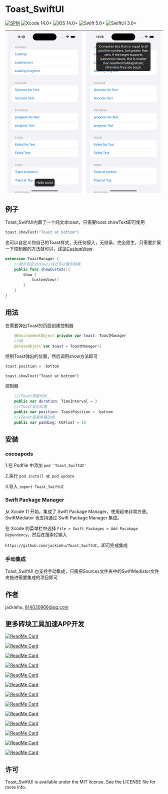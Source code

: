 # Toast_SwiftUI

[![SPM](https://img.shields.io/badge/SPM-supported-DE5C43.svg?style=flat)](https://swift.org/package-manager/)
![Xcode 14.0+](https://img.shields.io/badge/Xcode-14.0%2B-blue.svg)
![iOS 14.0+](https://img.shields.io/badge/iOS-14.0%2B-blue.svg)
![Swift 5.0+](https://img.shields.io/badge/Swift-5.0%2B-orange.svg)
![SwiftUI 3.0+](https://img.shields.io/badge/SwiftUI-3.0%2B-orange.svg)

| ![](Image/toast.png) | ![](Image/toast2.png) |
| -------------------- | --------------------- |



## 例子

Toast_SwiftUI内置了一个纯文本toast，只需要toast.showText即可使用

```swift
toast.showText("Toast at bottom")

```

也可以自定义你自己的Toast样式，无任何侵入，无继承，完全原生，只需要扩展一下控制器的方法就可以，[详见CustomView](https://github.com/jackiehu/Toast_SwiftUI/blob/main/Example/Toast_SwiftUI/CustomView.swift)

```swift
extension ToastManager {
    //展示自定义View//自己可以重写替换
    public func showCustom(){
        show {
            CustomView()
        }
    }
}
```



## 用法

在需要弹出Toast的页面创建控制器

```swift
    @EnvironmentObject private var toast: ToastManager
    //OR
    @StateObject var toast = ToastManager()
```

控制Toast弹出的位置，然后调用show方法即可

```swift
toast.position = .bottom
```

```
toast.showText("Toast at bottom")
```

控制器

```swift
    ///Toast停留时长
    public var duration: TimeInterval = 3
    ///Toast显示位置
    public var position: ToastPosition = .bottom
    ///Toast距离屏幕边缘
    public var padding: CGFloat = 10
```




## 安装

### cocoapods

1.在 Podfile 中添加 `pod 'Toast_SwiftUI'`

2.执行 `pod install 或 pod update`

3.导入 `import Toast_SwiftUI`

### Swift Package Manager

从 Xcode 11 开始，集成了 Swift Package Manager，使用起来非常方便。SwiftMediator 也支持通过 Swift Package Manager 集成。

在 Xcode 的菜单栏中选择 `File > Swift Packages > Add Pacakage Dependency`，然后在搜索栏输入

`https://github.com/jackiehu/Toast_SwiftUI`，即可完成集成

### 手动集成

Toast_SwiftUI 也支持手动集成，只需把Sources文件夹中的SwiftMediator文件夹拖进需要集成的项目即可


## 作者

jackiehu, 814030966@qq.com

## 更多砖块工具加速APP开发

[![ReadMe Card](https://github-readme-stats.vercel.app/api/pin/?username=jackiehu&repo=SwiftMediator&theme=radical&locale=cn)](https://github.com/jackiehu/SwiftMediator)

[![ReadMe Card](https://github-readme-stats.vercel.app/api/pin/?username=jackiehu&repo=SwiftBrick&theme=radical&locale=cn)](https://github.com/jackiehu/SwiftBrick)

[![ReadMe Card](https://github-readme-stats.vercel.app/api/pin/?username=jackiehu&repo=SwiftShow&theme=radical&locale=cn)](https://github.com/jackiehu/SwiftShow)

[![ReadMe Card](https://github-readme-stats.vercel.app/api/pin/?username=jackiehu&repo=SwiftLog&theme=radical&locale=cn)](https://github.com/jackiehu/SwiftLog)

[![ReadMe Card](https://github-readme-stats.vercel.app/api/pin/?username=jackiehu&repo=SwiftyForm&theme=radical&locale=cn)](https://github.com/jackiehu/SwiftyForm)

[![ReadMe Card](https://github-readme-stats.vercel.app/api/pin/?username=jackiehu&repo=SwiftEmptyData&theme=radical&locale=cn)](https://github.com/jackiehu/SwiftEmptyData)

[![ReadMe Card](https://github-readme-stats.vercel.app/api/pin/?username=jackiehu&repo=SwiftPageView&theme=radical&locale=cn)](https://github.com/jackiehu/SwiftPageView)

[![ReadMe Card](https://github-readme-stats.vercel.app/api/pin/?username=jackiehu&repo=JHTabBarController&theme=radical&locale=cn)](https://github.com/jackiehu/JHTabBarController)

[![ReadMe Card](https://github-readme-stats.vercel.app/api/pin/?username=jackiehu&repo=SwiftMesh&theme=radical&locale=cn)](https://github.com/jackiehu/SwiftMesh)

[![ReadMe Card](https://github-readme-stats.vercel.app/api/pin/?username=jackiehu&repo=SwiftNotification&theme=radical&locale=cn)](https://github.com/jackiehu/SwiftNotification)

[![ReadMe Card](https://github-readme-stats.vercel.app/api/pin/?username=jackiehu&repo=SwiftNetSwitch&theme=radical&locale=cn)](https://github.com/jackiehu/SwiftNetSwitch)

[![ReadMe Card](https://github-readme-stats.vercel.app/api/pin/?username=jackiehu&repo=SwiftButton&theme=radical&locale=cn)](https://github.com/jackiehu/SwiftButton)

[![ReadMe Card](https://github-readme-stats.vercel.app/api/pin/?username=jackiehu&repo=SwiftDatePicker&theme=radical&locale=cn)](https://github.com/jackiehu/SwiftDatePicker)


## 许可

Toast_SwiftUI is available under the MIT license. See the LICENSE file for more info.
